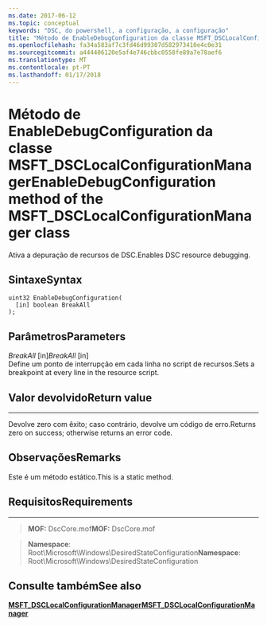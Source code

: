 ```yaml
---
ms.date: 2017-06-12
ms.topic: conceptual
keywords: "DSC, do powershell, a configuração, a configuração"
title: "Método de EnableDebugConfiguration da classe MSFT_DSCLocalConfigurationManager"
ms.openlocfilehash: fa34a583af7c3fd46d99307d582973410e4c0e31
ms.sourcegitcommit: a444406120e5af4e746cbbc0558fe89a7e78aef6
ms.translationtype: MT
ms.contentlocale: pt-PT
ms.lasthandoff: 01/17/2018
---
```

# <a name="enabledebugconfiguration-method-of-the-msftdsclocalconfigurationmanager-class"></a><span data-ttu-id="63aab-103">Método de EnableDebugConfiguration da classe MSFT_DSCLocalConfigurationManager</span><span class="sxs-lookup"><span data-stu-id="63aab-103">EnableDebugConfiguration method of the MSFT_DSCLocalConfigurationManager class</span></span>

<span data-ttu-id="63aab-104">Ativa a depuração de recursos de DSC.</span><span class="sxs-lookup"><span data-stu-id="63aab-104">Enables DSC resource debugging.</span></span>

<a name="syntax"></a><span data-ttu-id="63aab-105">Sintaxe</span><span class="sxs-lookup"><span data-stu-id="63aab-105">Syntax</span></span>
------

```mof
uint32 EnableDebugConfiguration(
  [in] boolean BreakAll
);
```

<a name="parameters"></a><span data-ttu-id="63aab-106">Parâmetros</span><span class="sxs-lookup"><span data-stu-id="63aab-106">Parameters</span></span>
----------

<span data-ttu-id="63aab-107">*BreakAll* \[in\]</span><span class="sxs-lookup"><span data-stu-id="63aab-107">*BreakAll* \[in\]</span></span>  
<span data-ttu-id="63aab-108">Define um ponto de interrupção em cada linha no script de recursos.</span><span class="sxs-lookup"><span data-stu-id="63aab-108">Sets a breakpoint at every line in the resource script.</span></span>

## <a name="return-value"></a><span data-ttu-id="63aab-109">Valor devolvido</span><span class="sxs-lookup"><span data-stu-id="63aab-109">Return value</span></span>
------------

<span data-ttu-id="63aab-110">Devolve zero com êxito; caso contrário, devolve um código de erro.</span><span class="sxs-lookup"><span data-stu-id="63aab-110">Returns zero on success; otherwise returns an error code.</span></span>

## <a name="remarks"></a><span data-ttu-id="63aab-111">Observações</span><span class="sxs-lookup"><span data-stu-id="63aab-111">Remarks</span></span>

<span data-ttu-id="63aab-112">Este é um método estático.</span><span class="sxs-lookup"><span data-stu-id="63aab-112">This is a static method.</span></span>

## <a name="requirements"></a><span data-ttu-id="63aab-113">Requisitos</span><span class="sxs-lookup"><span data-stu-id="63aab-113">Requirements</span></span>
------------
><span data-ttu-id="63aab-114">**MOF:** DscCore.mof</span><span class="sxs-lookup"><span data-stu-id="63aab-114">**MOF:** DscCore.mof</span></span>

><span data-ttu-id="63aab-115">**Namespace**: Root\Microsoft\Windows\DesiredStateConfiguration</span><span class="sxs-lookup"><span data-stu-id="63aab-115">**Namespace**: Root\Microsoft\Windows\DesiredStateConfiguration</span></span>


## <a name="see-also"></a><span data-ttu-id="63aab-116">Consulte também</span><span class="sxs-lookup"><span data-stu-id="63aab-116">See also</span></span>


[<span data-ttu-id="63aab-117">**MSFT_DSCLocalConfigurationManager**</span><span class="sxs-lookup"><span data-stu-id="63aab-117">**MSFT_DSCLocalConfigurationManager**</span></span>](msft-dsclocalconfigurationmanager.md)
 

 



